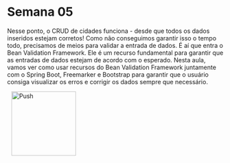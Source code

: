 # Semana 05

Nesse ponto, o CRUD de cidades funciona - desde que todos os dados inseridos estejam corretos! Como não conseguimos garantir isso o tempo todo, precisamos de meios para validar a entrada de dados. É aí que entra o Bean Validation Framework. Ele é um recurso fundamental para garantir que as entradas de dados estejam de acordo com o esperado. Nesta aula, vamos ver como usar recursos do Bean Validation Framework juntamente com o Spring Boot, Freemarker e Bootstrap para garantir que o usuário consiga visualizar os erros e corrigir os dados sempre que necessário.

<a href="https://github.com/gabrielcostasilva/sb-crud-cidades/tree/semana05-30-validacao-javax-completa/" style="padding: 10px;">
    <img src="https://gitpod.io/button/open-in-gitpod.svg" width="150" alt="Push" align="center">
</a>
